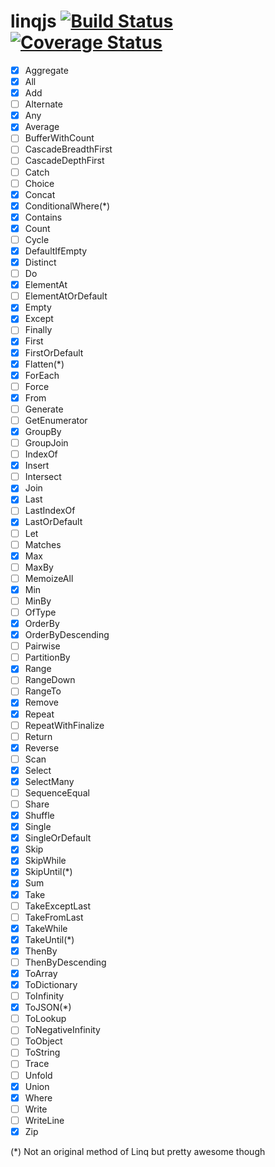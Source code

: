 # linqjs [![Build Status](https://api.travis-ci.org/SvSchmidt/linqjs.png)](https://travis-ci.org/SvSchmidt/linqjs) [![Coverage Status](https://coveralls.io/repos/github/SvSchmidt/linqjs/badge.svg)](https://coveralls.io/github/SvSchmidt/linqjs)

- [x] Aggregate
- [x] All
- [x] Add
- [ ] Alternate
- [x] Any
- [x] Average
- [ ] BufferWithCount
- [ ] CascadeBreadthFirst
- [ ] CascadeDepthFirst
- [ ] Catch
- [ ] Choice
- [x] Concat
- [x] ConditionalWhere(*)
- [x] Contains
- [x] Count
- [ ] Cycle
- [x] DefaultIfEmpty
- [x] Distinct
- [ ] Do
- [x] ElementAt
- [ ] ElementAtOrDefault
- [x] Empty
- [x] Except
- [ ] Finally
- [x] First
- [x] FirstOrDefault
- [x] Flatten(*)
- [x] ForEach
- [ ] Force
- [x] From
- [ ] Generate
- [ ] GetEnumerator
- [x] GroupBy
- [ ] GroupJoin
- [ ] IndexOf
- [x] Insert
- [ ] Intersect
- [x] Join
- [x] Last
- [ ] LastIndexOf
- [x] LastOrDefault
- [ ] Let
- [ ] Matches
- [x] Max
- [ ] MaxBy
- [ ] MemoizeAll
- [x] Min
- [ ] MinBy
- [ ] OfType
- [x] OrderBy
- [x] OrderByDescending
- [ ] Pairwise
- [ ] PartitionBy
- [x] Range
- [ ] RangeDown
- [ ] RangeTo
- [x] Remove
- [x] Repeat
- [ ] RepeatWithFinalize
- [ ] Return
- [x] Reverse
- [ ] Scan
- [x] Select
- [x] SelectMany
- [ ] SequenceEqual
- [ ] Share
- [x] Shuffle
- [x] Single
- [x] SingleOrDefault
- [x] Skip
- [x] SkipWhile
- [x] SkipUntil(*)
- [x] Sum
- [x] Take
- [ ] TakeExceptLast
- [ ] TakeFromLast
- [x] TakeWhile
- [x] TakeUntil(*)
- [x] ThenBy
- [ ] ThenByDescending
- [x] ToArray
- [x] ToDictionary
- [ ] ToInfinity
- [x] ToJSON(*)
- [ ] ToLookup
- [ ] ToNegativeInfinity
- [ ] ToObject
- [ ] ToString
- [ ] Trace
- [ ] Unfold
- [x] Union
- [x] Where
- [ ] Write
- [ ] WriteLine
- [x] Zip

(*) Not an original method of Linq but pretty awesome though
